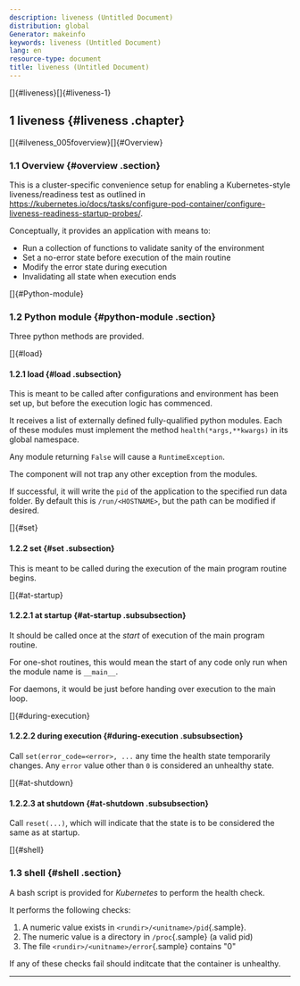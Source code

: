 ```yaml
---
description: liveness (Untitled Document)
distribution: global
Generator: makeinfo
keywords: liveness (Untitled Document)
lang: en
resource-type: document
title: liveness (Untitled Document)
---
```


[]{#liveness}[]{#liveness-1}

## 1 liveness {#liveness .chapter}

[]{#ilveness_005foverview}[]{#Overview}

### 1.1 Overview {#overview .section}

This is a cluster-specific convenience setup for enabling a
Kubernetes-style liveness/readiness test as outlined in
<https://kubernetes.io/docs/tasks/configure-pod-container/configure-liveness-readiness-startup-probes/>.

Conceptually, it provides an application with means to:

-   Run a collection of functions to validate sanity of the environment
-   Set a no-error state before execution of the main routine
-   Modify the error state during execution
-   Invalidating all state when execution ends

[]{#Python-module}

### 1.2 Python module {#python-module .section}

Three python methods are provided.

[]{#load}

#### 1.2.1 load {#load .subsection}

This is meant to be called after configurations and environment has been
set up, but before the execution logic has commenced.

It receives a list of externally defined fully-qualified python modules.
Each of these modules must implement the method `health(*args,**kwargs)`
in its global namespace.

Any module returning `False` will cause a `RuntimeException`.

The component will not trap any other exception from the modules.

If successful, it will write the `pid` of the application to the
specified run data folder. By default this is `/run/<HOSTNAME>`, but the
path can be modified if desired.

[]{#set}

#### 1.2.2 set {#set .subsection}

This is meant to be called during the execution of the main program
routine begins.

[]{#at-startup}

#### 1.2.2.1 at startup {#at-startup .subsubsection}

It should be called once at the *start* of execution of the main program
routine.

For one-shot routines, this would mean the start of any code only run
when the module name is `__main__`.

For daemons, it would be just before handing over execution to the main
loop.

[]{#during-execution}

#### 1.2.2.2 during execution {#during-execution .subsubsection}

Call `set(error_code=<error>, ...` any time the health state temporarily
changes. Any `error` value other than `0` is considered an unhealthy
state.

[]{#at-shutdown}

#### 1.2.2.3 at shutdown {#at-shutdown .subsubsection}

Call `reset(...)`, which will indicate that the state is to be
considered the same as at startup.

[]{#shell}

### 1.3 shell {#shell .section}

A bash script is provided for *Kubernetes* to perform the health check.

It performs the following checks:

1.  A numeric value exists in `<rundir>/<unitname>/pid`{.sample}.
2.  The numeric value is a directory in `/proc`{.sample} (a valid pid)
3.  The file `<rundir>/<unitname>/error`{.sample} contains \"0\"

If any of these checks fail should inditcate that the container is
unhealthy.

------------------------------------------------------------------------
